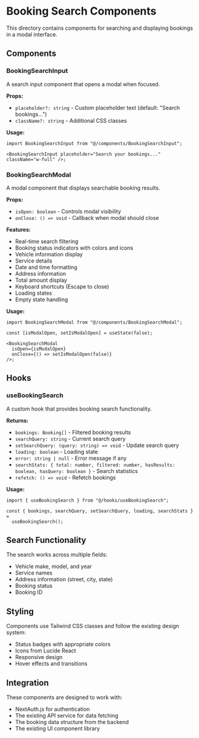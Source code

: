 # Booking Search Components

This directory contains components for searching and displaying bookings in a modal interface.

## Components

### BookingSearchInput

A search input component that opens a modal when focused.

**Props:**

- `placeholder?: string` - Custom placeholder text (default: "Search bookings...")
- `className?: string` - Additional CSS classes

**Usage:**

```tsx
import BookingSearchInput from "@/components/BookingSearchInput";

<BookingSearchInput placeholder="Search your bookings..." className="w-full" />;
```

### BookingSearchModal

A modal component that displays searchable booking results.

**Props:**

- `isOpen: boolean` - Controls modal visibility
- `onClose: () => void` - Callback when modal should close

**Features:**

- Real-time search filtering
- Booking status indicators with colors and icons
- Vehicle information display
- Service details
- Date and time formatting
- Address information
- Total amount display
- Keyboard shortcuts (Escape to close)
- Loading states
- Empty state handling

**Usage:**

```tsx
import BookingSearchModal from "@/components/BookingSearchModal";

const [isModalOpen, setIsModalOpen] = useState(false);

<BookingSearchModal
  isOpen={isModalOpen}
  onClose={() => setIsModalOpen(false)}
/>;
```

## Hooks

### useBookingSearch

A custom hook that provides booking search functionality.

**Returns:**

- `bookings: Booking[]` - Filtered booking results
- `searchQuery: string` - Current search query
- `setSearchQuery: (query: string) => void` - Update search query
- `loading: boolean` - Loading state
- `error: string | null` - Error message if any
- `searchStats: { total: number, filtered: number, hasResults: boolean, hasQuery: boolean }` - Search statistics
- `refetch: () => void` - Refetch bookings

**Usage:**

```tsx
import { useBookingSearch } from "@/hooks/useBookingSearch";

const { bookings, searchQuery, setSearchQuery, loading, searchStats } =
  useBookingSearch();
```

## Search Functionality

The search works across multiple fields:

- Vehicle make, model, and year
- Service names
- Address information (street, city, state)
- Booking status
- Booking ID

## Styling

Components use Tailwind CSS classes and follow the existing design system:

- Status badges with appropriate colors
- Icons from Lucide React
- Responsive design
- Hover effects and transitions

## Integration

These components are designed to work with:

- NextAuth.js for authentication
- The existing API service for data fetching
- The booking data structure from the backend
- The existing UI component library
